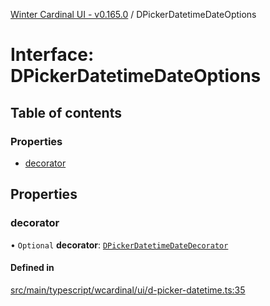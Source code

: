 [Winter Cardinal UI - v0.165.0](../index.md) / DPickerDatetimeDateOptions

# Interface: DPickerDatetimeDateOptions

## Table of contents

### Properties

- [decorator](DPickerDatetimeDateOptions.md#decorator)

## Properties

### decorator

• `Optional` **decorator**: [`DPickerDatetimeDateDecorator`](../index.md#dpickerdatetimedatedecorator)

#### Defined in

[src/main/typescript/wcardinal/ui/d-picker-datetime.ts:35](https://github.com/winter-cardinal/winter-cardinal-ui/blob/v0.165.0/src/main/typescript/wcardinal/ui/d-picker-datetime.ts#L35)
